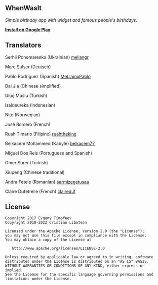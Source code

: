 ## WhenWasIt
*Simple birthday app with widget and famous people's birthdays.*

**[Install on Google Play](https://play.google.com/store/apps/details?id=com.eblis.whenwasit)**
## Translators
Serhii Ponomarenko (Ukrainian) [mellangr](https://github.com/mellangr)

Marc Sulser (Deutsch)

Pablo Rodríguez (Spanish) [MeLlamoPablo](https://github.com/MeLlamoPablo)

Dai Jia (Chinese simplified)

Uluç Muslu (Turkish)

isaideureka (Indonesian)

Nito (Norwegian)

José Romero (French)

Ruah Timario (Filipino) [ruahtheking](https://github.com/ruahtheking)

Belkacem Mohammed (Kabyle) [belkacem77](https://github.com/belkacem77)

Miguel Dos Reis (Portuguese and Spanish)

Omer Surer (Turkish)

Xiupeng (Chinese traditional)

Andra Fetele (Romanian) [sarmizegetusaa](https://github.com/sarmizegetusaa)

Claire Dufetrelle (French) [claireduf](https://github.com/claireduf)
## License

```
Copyright 2017 Evgeny Timofeev
Copyright 2018-2022 Cristian Libotean

Licensed under the Apache License, Version 2.0 (the "License");
you may not use this file except in compliance with the License.
You may obtain a copy of the License at

   http://www.apache.org/licenses/LICENSE-2.0

Unless required by applicable law or agreed to in writing, software
distributed under the License is distributed on an "AS IS" BASIS,
WITHOUT WARRANTIES OR CONDITIONS OF ANY KIND, either express or implied.
See the License for the specific language governing permissions and
limitations under the License.
```
